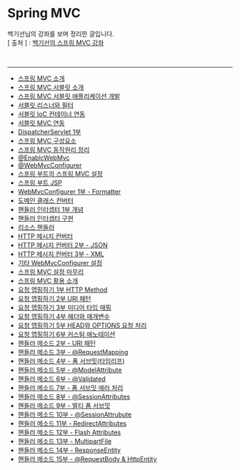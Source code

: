 Spring MVC
===========
백기선님의 강좌를 보며 정리한 글입니다.   
[ 출처 ] : [백기선의 스프링 MVC 강좌](https://www.inflearn.com/course/%EC%9B%B9-mvc#)   

<br/>

---
* [스프링 MVC 소개](https://github.com/KimYoungQ/study/blob/main/springWebMVC/1_1.md)
* [스프링 MVC 서블릿 소개](https://github.com/KimYoungQ/study/blob/main/springWebMVC/1_2.md)
* [스프링 MVC 서블릿 애플리케이션 개발](https://github.com/KimYoungQ/study/blob/main/springWebMVC/1_3.md)
* [서블릿 리스너와 필터](https://github.com/KimYoungQ/study/blob/main/springWebMVC/1_4.md)
* [서블릿 IoC 컨테이너 연동](https://github.com/KimYoungQ/study/blob/main/springWebMVC/1_5.md)
* [서블릿 MVC 연동](https://github.com/KimYoungQ/study/blob/main/springWebMVC/1_6.md)
* [DispatcherServlet 1부](https://github.com/KimYoungQ/study/blob/main/springWebMVC/1_7.md)
* [스프링 MVC 구성요소](https://github.com/KimYoungQ/study/blob/main/springWebMVC/1_10.md)
* [스프링 MVC 동작원리 정리](https://github.com/KimYoungQ/study/blob/main/springWebMVC/1_11.md)
* [@EnablcWebMvc](https://github.com/KimYoungQ/study/blob/main/springWebMVC/2_2.md)
* [@WebMvcConfigurer](https://github.com/KimYoungQ/study/blob/main/springWebMVC/2_3.md)
* [스프링 부트의 스프링 MVC 설정](https://github.com/KimYoungQ/study/blob/main/springWebMVC/2_4.md)
* [스프링 부트 JSP](https://github.com/KimYoungQ/study/blob/main/springWebMVC/2_5.md)
* [WebMvcConfigurer 1부 - Formatter](https://github.com/KimYoungQ/study/blob/main/springWebMVC/2_7.md)
* [도메인 클래스 컨버터](https://github.com/KimYoungQ/study/blob/main/springWebMVC/2_8.md)
* [핸들러 인터셉터 1부 개념](https://github.com/KimYoungQ/study/blob/main/springWebMVC/2_9.md)
* [핸들러 인터셉터 구현](https://github.com/KimYoungQ/study/blob/main/springWebMVC/2_10.md)
* [리소스 핸들러](https://github.com/KimYoungQ/study/blob/main/springWebMVC/2_11.md)
* [HTTP 메시지 컨버터](https://github.com/KimYoungQ/study/blob/main/springWebMVC/2_12.md)
* [HTTP 메시지 컨버터 2부 - JSON](https://github.com/KimYoungQ/study/blob/main/springWebMVC/2_13.md)
* [HTTP 메시지 컨버터 3부 - XML](https://github.com/KimYoungQ/study/blob/main/springWebMVC/2_14.md)
* [기타 WebMvcConfigurer 설정](https://github.com/KimYoungQ/study/blob/main/springWebMVC/2_15.md)
* [스프링 MVC 설정 마무리](https://github.com/KimYoungQ/study/blob/main/springWebMVC/2_16.md)
* [스프링 MVC 활용 소개](https://github.com/KimYoungQ/study/blob/main/springWebMVC/3_1.md)
* [요청 맵핑하기 1부 HTTP Method](https://github.com/KimYoungQ/study/blob/main/springWebMVC/3_2.md)
* [요청 맵핑하기 2부 URI 패턴](https://github.com/KimYoungQ/study/blob/main/springWebMVC/3_3.md)
* [요청 맵핑하기 3부 미디어 타입 매핑](https://github.com/KimYoungQ/study/blob/main/springWebMVC/3_4.md)
* [요청 맵핑하기 4부 헤더와 매개변수](https://github.com/KimYoungQ/study/blob/main/springWebMVC/3_5.md)
* [요청 맵핑하기 5부 HEAD와 OPTIONS 요청 처리](https://github.com/KimYoungQ/study/blob/main/springWebMVC/3_6.md)
* [요청 맵핑하기 6부 커스텀 애노테이션](https://github.com/KimYoungQ/study/blob/main/springWebMVC/3_7.md)
* [핸들러 메소드 2부 - URI 패턴](https://github.com/KimYoungQ/study/blob/main/springWebMVC/3_10.md)
* [핸들러 메소드 3부 - @RequestMapping](https://github.com/KimYoungQ/study/blob/main/springWebMVC/3_11.md)
* [핸들러 메소드 4부 - 폼 서브밋(타임리프)](https://github.com/KimYoungQ/study/blob/main/springWebMVC/3_12.md)
* [핸들러 메소드 5부 - @ModelAttribute](https://github.com/KimYoungQ/study/blob/main/springWebMVC/3_13.md)
* [핸들러 메소드 6부 - @Validated](https://github.com/KimYoungQ/study/blob/main/springWebMVC/3_14.md)
* [핸들러 메소드 7부 - 폼 서브밋 에러 처리](https://github.com/KimYoungQ/study/blob/main/springWebMVC/3_15.md)
* [핸들러 메소드 8부 - @SessionAttributes](https://github.com/KimYoungQ/study/blob/main/springWebMVC/3_16.md)
* [핸들러 메소드 9부 - 멀티 폼 서브밋](https://github.com/KimYoungQ/study/blob/main/springWebMVC/3_17.md)
* [핸들러 메소드 10부 - @SessionAttrubute](https://github.com/KimYoungQ/study/blob/main/springWebMVC/3_18.md)
* [핸들러 메소드 11부 - RedirectAttributes](https://github.com/KimYoungQ/study/blob/main/springWebMVC/3_19.md)
* [핸들러 메소드 12부 - Flash Attributes](https://github.com/KimYoungQ/study/blob/main/springWebMVC/3_20.md)
* [핸들러 메소드 13부 - MultipartFile](https://github.com/KimYoungQ/study/blob/main/springWebMVC/3_21.md)
* [핸들러 메소드 14부 - ResponseEntity](https://github.com/KimYoungQ/study/blob/main/springWebMVC/3_22.md)
* [핸들러 메소드 15부 - @RequestBody & HttpEntity](https://github.com/KimYoungQ/study/blob/main/springWebMVC/3_23.md)


